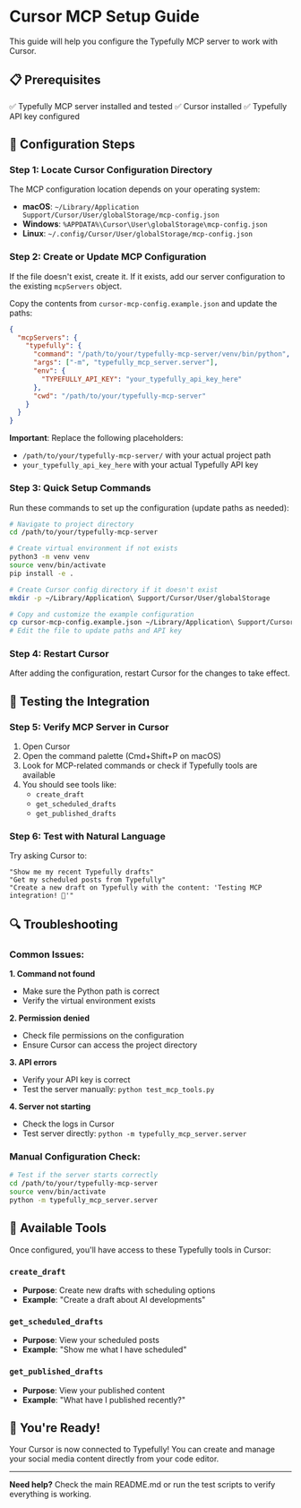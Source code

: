 # Cursor MCP Setup Guide

This guide will help you configure the Typefully MCP server to work with Cursor.

## 📋 Prerequisites

✅ Typefully MCP server installed and tested
✅ Cursor installed
✅ Typefully API key configured

## 🔧 Configuration Steps

### Step 1: Locate Cursor Configuration Directory

The MCP configuration location depends on your operating system:

- **macOS**: `~/Library/Application Support/Cursor/User/globalStorage/mcp-config.json`
- **Windows**: `%APPDATA%\Cursor\User\globalStorage\mcp-config.json`
- **Linux**: `~/.config/Cursor/User/globalStorage/mcp-config.json`

### Step 2: Create or Update MCP Configuration

If the file doesn't exist, create it. If it exists, add our server configuration to the existing `mcpServers` object.

Copy the contents from `cursor-mcp-config.example.json` and update the paths:

```json
{
  "mcpServers": {
    "typefully": {
      "command": "/path/to/your/typefully-mcp-server/venv/bin/python",
      "args": ["-m", "typefully_mcp_server.server"],
      "env": {
        "TYPEFULLY_API_KEY": "your_typefully_api_key_here"
      },
      "cwd": "/path/to/your/typefully-mcp-server"
    }
  }
}
```

**Important**: Replace the following placeholders:
- `/path/to/your/typefully-mcp-server/` with your actual project path
- `your_typefully_api_key_here` with your actual Typefully API key

### Step 3: Quick Setup Commands

Run these commands to set up the configuration (update paths as needed):

```bash
# Navigate to project directory
cd /path/to/your/typefully-mcp-server

# Create virtual environment if not exists
python3 -m venv venv
source venv/bin/activate
pip install -e .

# Create Cursor config directory if it doesn't exist
mkdir -p ~/Library/Application\ Support/Cursor/User/globalStorage

# Copy and customize the example configuration
cp cursor-mcp-config.example.json ~/Library/Application\ Support/Cursor/User/globalStorage/mcp-config.json
# Edit the file to update paths and API key
```

### Step 4: Restart Cursor

After adding the configuration, restart Cursor for the changes to take effect.

## 🧪 Testing the Integration

### Step 5: Verify MCP Server in Cursor

1. Open Cursor
2. Open the command palette (Cmd+Shift+P on macOS)
3. Look for MCP-related commands or check if Typefully tools are available
4. You should see tools like:
   - `create_draft`
   - `get_scheduled_drafts` 
   - `get_published_drafts`

### Step 6: Test with Natural Language

Try asking Cursor to:

```
"Show me my recent Typefully drafts"
"Get my scheduled posts from Typefully"
"Create a new draft on Typefully with the content: 'Testing MCP integration! 🚀'"
```

## 🔍 Troubleshooting

### Common Issues:

**1. Command not found**
- Make sure the Python path is correct
- Verify the virtual environment exists

**2. Permission denied**
- Check file permissions on the configuration
- Ensure Cursor can access the project directory

**3. API errors**
- Verify your API key is correct
- Test the server manually: `python test_mcp_tools.py`

**4. Server not starting**
- Check the logs in Cursor
- Test server directly: `python -m typefully_mcp_server.server`

### Manual Configuration Check:

```bash
# Test if the server starts correctly
cd /path/to/your/typefully-mcp-server
source venv/bin/activate
python -m typefully_mcp_server.server
```

## 📱 Available Tools

Once configured, you'll have access to these Typefully tools in Cursor:

### `create_draft`
- **Purpose**: Create new drafts with scheduling options
- **Example**: "Create a draft about AI developments"

### `get_scheduled_drafts` 
- **Purpose**: View your scheduled posts
- **Example**: "Show me what I have scheduled"

### `get_published_drafts`
- **Purpose**: View your published content
- **Example**: "What have I published recently?"

## 🎉 You're Ready!

Your Cursor is now connected to Typefully! You can create and manage your social media content directly from your code editor.

---

**Need help?** Check the main README.md or run the test scripts to verify everything is working. 